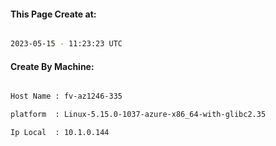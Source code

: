 
   
#### This Page Create at:

```bash

2023-05-15 - 11:23:23 UTC

```

#### Create By Machine:

```bash

Host Name : fv-az1246-335

platform  : Linux-5.15.0-1037-azure-x86_64-with-glibc2.35

Ip Local  : 10.1.0.144

```

